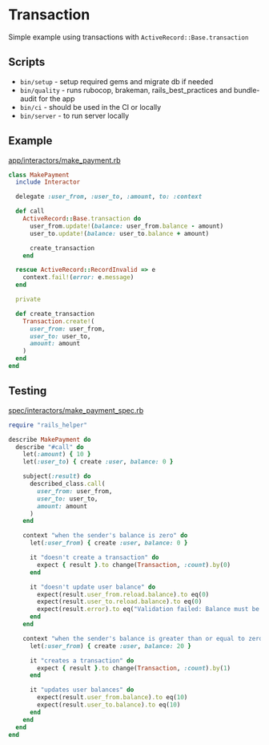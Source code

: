 # Transaction

Simple example using transactions with `ActiveRecord::Base.transaction`

## Scripts

* `bin/setup` - setup required gems and migrate db if needed
* `bin/quality` - runs rubocop, brakeman, rails_best_practices and bundle-audit for the app
* `bin/ci` - should be used in the CI or locally
* `bin/server` - to run server locally

## Example
[app/interactors/make_payment.rb](https://github.com/sergeyantonov1/transaction/blob/master/app/interactors/make_payment.rb)

```ruby
class MakePayment
  include Interactor

  delegate :user_from, :user_to, :amount, to: :context

  def call
    ActiveRecord::Base.transaction do
      user_from.update!(balance: user_from.balance - amount)
      user_to.update!(balance: user_to.balance + amount)

      create_transaction
    end

  rescue ActiveRecord::RecordInvalid => e
    context.fail!(error: e.message)
  end

  private

  def create_transaction
    Transaction.create!(
      user_from: user_from,
      user_to: user_to,
      amount: amount
    )
  end
end
```

## Testing
[spec/interactors/make_payment_spec.rb](https://github.com/sergeyantonov1/transaction/blob/master/spec/interactors/make_payment_spec.rb)

```ruby
require "rails_helper"

describe MakePayment do
  describe "#call" do
    let(:amount) { 10 }
    let(:user_to) { create :user, balance: 0 }

    subject(:result) do
      described_class.call(
        user_from: user_from,
        user_to: user_to,
        amount: amount
      )
    end

    context "when the sender's balance is zero" do
      let(:user_from) { create :user, balance: 0 }

      it "doesn't create a transaction" do
        expect { result }.to change(Transaction, :count).by(0)
      end

      it "doesn't update user balance" do
        expect(result.user_from.reload.balance).to eq(0)
        expect(result.user_to.reload.balance).to eq(0)
        expect(result.error).to eq("Validation failed: Balance must be greater than or equal to 0.0")
      end
    end

    context "when the sender's balance is greater than or equal to zero" do
      let(:user_from) { create :user, balance: 20 }

      it "creates a transaction" do
        expect { result }.to change(Transaction, :count).by(1)
      end

      it "updates user balances" do
        expect(result.user_from.balance).to eq(10)
        expect(result.user_to.balance).to eq(10)
      end
    end
  end
end
```

